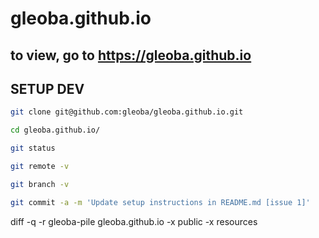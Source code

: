 # gleoba.github.io
## to view, go to https://gleoba.github.io


## SETUP DEV

```bash
git clone git@github.com:gleoba/gleoba.github.io.git

cd gleoba.github.io/

git status

git remote -v

git branch -v

git commit -a -m 'Update setup instructions in README.md [issue 1]'
```

diff -q -r gleoba-pile gleoba.github.io -x public -x resources
